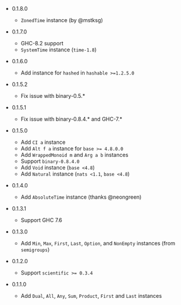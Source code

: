 - 0.1.8.0
  - `ZonedTime` instance (by @mstksg)

- 0.1.7.0
  - GHC-8.2 support
  - `SystemTime` instance (`time-1.8`)

- 0.1.6.0
  - Add instance for `hashed` in `hashable >=1.2.5.0`

- 0.1.5.2
  - Fix issue with binary-0.5.*

- 0.1.5.1
  - Fix issue with binary-0.8.4.* and GHC-7.*

- 0.1.5.0
  - Add `CI a` instance
  - Add `Alt f a` instance for `base >= 4.8.0.0`
  - Add `WrappedMonoid m` and `Arg a b` instances
  - Support `binary-0.8.4.0`
  - Add `Void` instance (`base <4.8`)
  - Add `Natural` instance (`nats <1.1`, `base <4.8`)

- 0.1.4.0
  - Add `AbsoluteTime` instance (thanks @neongreen)

- 0.1.3.1
  - Support GHC 7.6

- 0.1.3.0
  - Add `Min`, `Max`, `First`, `Last`, `Option`, and `NonEmpty` instances (from `semigroups`)

- 0.1.2.0
  - Support `scientific >= 0.3.4`

- 0.1.1.0
  - Add `Dual`, `All`, `Any`, `Sum`, `Product`, `First` and `Last` instances

